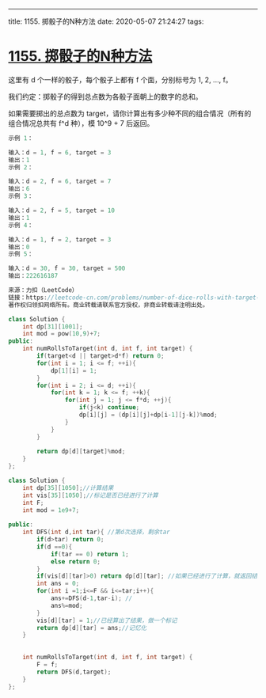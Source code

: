 ---
title: 1155. 掷骰子的N种方法
date: 2020-05-07 21:24:27
tags:
# [1155. 掷骰子的N种方法](https://leetcode-cn.com/problems/number-of-dice-rolls-with-target-sum/)

这里有 d 个一样的骰子，每个骰子上都有 f 个面，分别标号为 1, 2, ..., f。

我们约定：掷骰子的得到总点数为各骰子面朝上的数字的总和。

如果需要掷出的总点数为 target，请你计算出有多少种不同的组合情况（所有的组合情况总共有 f^d 种），模 10^9 + 7 后返回。

 

```c
示例 1：

输入：d = 1, f = 6, target = 3
输出：1
示例 2：

输入：d = 2, f = 6, target = 7
输出：6
示例 3：

输入：d = 2, f = 5, target = 10
输出：1
示例 4：

输入：d = 1, f = 2, target = 3
输出：0
示例 5：

输入：d = 30, f = 30, target = 500
输出：222616187

来源：力扣（LeetCode）
链接：https://leetcode-cn.com/problems/number-of-dice-rolls-with-target-sum
著作权归领扣网络所有。商业转载请联系官方授权，非商业转载请注明出处。
```

```c++
class Solution {
    int dp[31][1001];
    int mod = pow(10,9)+7;
public:
    int numRollsToTarget(int d, int f, int target) {
        if(target<d || target>d*f) return 0;
        for(int i = 1; i <= f; ++i){
            dp[1][i] = 1;
        }
        for(int i = 2; i <= d; ++i){
            for(int k = 1; k <= f; ++k){
                for(int j = 1; j <= f*d; ++j){
                    if(j<k) continue;
                    dp[i][j] = (dp[i][j]+dp[i-1][j-k])%mod;
                }
            }
        }
        
        return dp[d][target]%mod;
    }
};
```

```c++
class Solution {
    int dp[35][1050];//计算结果
    int vis[35][1050];//标记是否已经进行了计算
    int F;
    int mod = 1e9+7;
    
public:
    int DFS(int d,int tar){ //第d次选择，剩余tar
        if(d>tar) return 0;
        if(d ==0){
            if(tar == 0) return 1;
            else return 0;
        }
        if(vis[d][tar]>0) return dp[d][tar]; //如果已经进行了计算，就返回结果
        int ans = 0;
        for(int i =1;i<=F && i<=tar;i++){
            ans+=DFS(d-1,tar-i); //
            ans%=mod;
        }
        vis[d][tar] = 1;//已经算出了结果，做一个标记
        return dp[d][tar] = ans;//记忆化
    }
    
    
    int numRollsToTarget(int d, int f, int target) {
        F = f;
        return DFS(d,target);
    }
};
```

